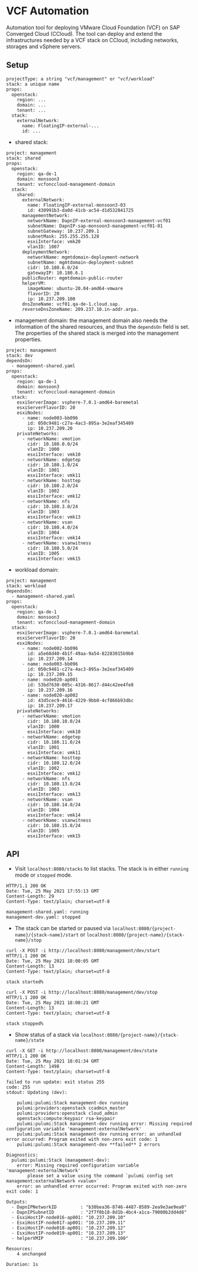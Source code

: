 # VCF Automation

Automation tool for deploying VMware Cloud Foundation (VCF) on SAP Converged
Cloud (CCloud). The tool can deploy and extend the infrastructures needed by a
VCF stack on CCloud, including networks, storages and vSphere servers.

## Setup

<!-- The project is provisioned in several separate stacks: `management` -->
<!-- and `workload`. Some resources are shared by management domain and workload -->
<!-- domain, e.g., management network and deployment network. Therefore they are -->
<!-- provisioned in the shared stack. -->

<!-- The configuration file are stored in the directory `$workdir/etc/`. The file -->
<!-- names follow the convention `{project-name}-{stack-name}.yaml`. -->

```
projectType: a string "vcf/management" or "vcf/workload"
stack: a unique name
props:
  openstack:
    region: ...
    domain: ...
    tenant: ...
  stack:
    externalNetwork:
      name: FloatingIP-external-...
      id: ...
```

- shared stack:

```
project: management
stack: shared
props:
  openstack:
    region: qa-de-1
    domain: monsoon3
    tenant: vcfonccloud-management-domain
  stack:
    shared:
      externalNetwork:
        name: FloatingIP-external-monsoon3-03
        id: 430991b3-da0d-41cb-ac54-d1d532841725
      managementNetwork:
        networkName: DapnIP-external-monsoon3-management-vcf01
        subnetName: DapnIP-sap-monsoon3-management-vcf01-01
        subnetGateway: 10.237.209.1
        subnetMask: 255.255.255.128
        esxiInterface: vmk20
        vlanID: 1007
      deploymentNetwork:
        networkName: mgmtdomain-deployment-network
        subnetName: mgmtdomain-deployment-subnet
        cidr: 10.180.6.0/24
        gatewayIP: 10.180.6.1
      publicRouter: mgmtdomain-public-router
      helperVM:
        imageName: ubuntu-20.04-amd64-vmware
        flavorID: 20
        ip: 10.237.209.100
      dnsZoneName: vcf01.qa-de-1.cloud.sap.
      reverseDnsZoneName: 209.237.10.in-addr.arpa.
```

- management domain: the management domain also needs the information of the
  shared resources, and thus the `dependsOn` field is set. The properties of the
  shared stack is merged into the management properties.

```
project: management
stack: dev
dependsOn:
  - management-shared.yaml
props:
  openstack:
    region: qa-de-1
    domain: monsoon3
    tenant: vcfonccloud-management-domain
  stack:
    esxiServerImage: vsphere-7.0.1-amd64-baremetal
    esxiServerFlavorID: 20
    esxiNodes:
      - name: node003-bb096
        id: 050c9481-c27a-4ac3-895a-3e2eaf345409
        ip: 10.237.209.20
    privateNetworks:
      - networkName: vmotion
        cidr: 10.180.0.0/24
        vlanID: 1000
        esxiInterface: vmk10
      - networkName: edgetep
        cidr: 10.180.1.0/24
        vlanID: 1001
        esxiInterface: vmk11
      - networkName: hosttep
        cidr: 10.180.2.0/24
        vlanID: 1002
        esxiInterface: vmk12
      - networkName: nfs
        cidr: 10.180.3.0/24
        vlanID: 1003
        esxiInterface: vmk13
      - networkName: vsan
        cidr: 10.180.4.0/24
        vlanID: 1004
        esxiInterface: vmk14
      - networkName: vsanwitness
        cidr: 10.180.5.0/24
        vlanID: 1005
        esxiInterface: vmk15
```

- workload domain:

```
project: management
stack: workload
dependsOn:
  - management-shared.yaml
props:
  openstack:
    region: qa-de-1
    domain: monsoon3
    tenant: vcfonccloud-management-domain
  stack:
    esxiServerImage: vsphere-7.0.1-amd64-baremetal
    esxiServerFlavorID: 20
    esxiNodes:
      - name: node002-bb096
        id: a5e68d40-4b1f-49aa-9a54-82283015b9b0
        ip: 10.237.209.14
      - name: node003-bb096
        id: 050c9481-c27a-4ac3-895a-3e2eaf345409
        ip: 10.237.209.15
      - name: node020-ap001
        id: 53bd7630-005c-4316-8617-d44c42ee4fe8
        ip: 10.237.209.16
      - name: node020-ap002
        id: 43d5cec9-4616-4229-9bb0-4cf866b93dbc
        ip: 10.237.209.17
    privateNetworks:
      - networkName: vmotion
        cidr: 10.180.10.0/24
        vlanID: 1000
        esxiInterface: vmk10
      - networkName: edgetep
        cidr: 10.180.11.0/24
        vlanID: 1001
        esxiInterface: vmk11
      - networkName: hosttep
        cidr: 10.180.12.0/24
        vlanID: 1002
        esxiInterface: vmk12
      - networkName: nfs
        cidr: 10.180.13.0/24
        vlanID: 1003
        esxiInterface: vmk13
      - networkName: vsan
        cidr: 10.180.14.0/24
        vlanID: 1004
        esxiInterface: vmk14
      - networkName: vsanwitness
        cidr: 10.180.15.0/24
        vlanID: 1005
        esxiInterface: vmk15
```

## API

- Visit `localhost:8080/stacks` to list stacks. The stack is in either `running`
  mode or `stopped` mode.

```
HTTP/1.1 200 OK
Date: Tue, 25 May 2021 17:55:13 GMT
Content-Length: 29
Content-Type: text/plain; charset=utf-8

management-shared.yaml: running
management-dev.yaml: stopped
```

- The stack can be started or paused via
  `localhost:8080/{project-name}/{stack-name}/start` or
  `localhost:8080/{project-name}/{stack-name}/stop`

```
curl -X POST -i http://localhost:8080/management/dev/start
HTTP/1.1 200 OK
Date: Tue, 25 May 2021 18:00:05 GMT
Content-Length: 13
Content-Type: text/plain; charset=utf-8

stack started%
```

```
curl -X POST -i http://localhost:8080/management/dev/stop
HTTP/1.1 200 OK
Date: Tue, 25 May 2021 18:00:21 GMT
Content-Length: 13
Content-Type: text/plain; charset=utf-8

stack stopped%
```

- Show status of a stack via
  `localhost:8080/{project-name}/{stack-name}/state`

```
curl -X GET -i http://localhost:8080/management/dev/state
HTTP/1.1 200 OK
Date: Tue, 25 May 2021 18:01:34 GMT
Content-Length: 1498
Content-Type: text/plain; charset=utf-8

failed to run update: exit status 255
code: 255
stdout: Updating (dev):

    pulumi:pulumi:Stack management-dev running
    pulumi:providers:openstack ccadmin_master
    pulumi:providers:openstack cloud_admin
    openstack:compute:Keypair rsa-keypair
    pulumi:pulumi:Stack management-dev running error: Missing required configuration variable 'management:externalNetwork'
    pulumi:pulumi:Stack management-dev running error: an unhandled error occurred: Program exited with non-zero exit code: 1
    pulumi:pulumi:Stack management-dev **failed** 2 errors

Diagnostics:
  pulumi:pulumi:Stack (management-dev):
    error: Missing required configuration variable 'management:externalNetwork'
        please set a value using the command `pulumi config set management:externalNetwork <value>`
    error: an unhandled error occurred: Program exited with non-zero exit code: 1

Outputs:
  - DapnIPNetworkID         : "b30bea36-8746-4487-8589-2ea9e3ae9ea0"
  - DapnIPSubnetID          : "2f7f0b18-8d1b-4bc4-a1ca-79000b2dd4d8"
  - EsxiHostIP-node016-ap001: "10.237.209.10"
  - EsxiHostIP-node017-ap001: "10.237.209.11"
  - EsxiHostIP-node018-ap001: "10.237.209.12"
  - EsxiHostIP-node019-ap001: "10.237.209.13"
  - helperVMIP              : "10.237.209.100"

Resources:
    4 unchanged

Duration: 1s
```
